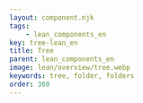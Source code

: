 ```yaml
---
layout: component.njk
tags: 
    - lean_components_en
key: tree-lean_en
title: Tree
parent: lean_components_en
image: lean/overview/tree.webp
keywords: tree, folder, folders
order: 360
---
```

